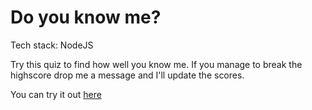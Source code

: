 # Do you know me?
Tech stack: NodeJS

Try this quiz to find how well you know me. If you manage to break the highscore drop me a message and I'll update the scores.

You can try it out [here](https://replit.com/@Roshan-Tadadika/Normal-quizassignment?embed=1&output=1)

